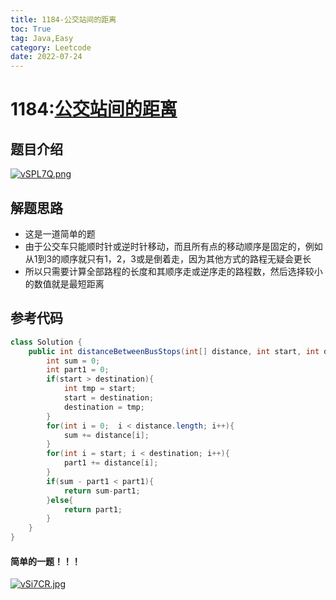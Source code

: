 ```yaml
---
title: 1184-公交站间的距离
toc: True
tag: Java,Easy
category: Leetcode
date: 2022-07-24
---
```


# 1184:[公交站间的距离](https://leetcode.cn/problems/distance-between-bus-stops/)



## 题目介绍

[![vSPL7Q.png](https://s1.ax1x.com/2022/07/26/vSPL7Q.png)](https://imgtu.com/i/vSPL7Q)

## 解题思路

- 这是一道简单的题
- 由于公交车只能顺时针或逆时针移动，而且所有点的移动顺序是固定的，例如从1到3的顺序就只有1，2，3或是倒着走，因为其他方式的路程无疑会更长
- 所以只需要计算全部路程的长度和其顺序走或逆序走的路程数，然后选择较小的数值就是最短距离

## 参考代码

```Java
class Solution {
    public int distanceBetweenBusStops(int[] distance, int start, int destination) {
        int sum = 0;
        int part1 = 0;
        if(start > destination){
            int tmp = start;
            start = destination;
            destination = tmp;
        }
        for(int i = 0;  i < distance.length; i++){
            sum += distance[i];
        }
        for(int i = start; i < destination; i++){
            part1 += distance[i];
        }
        if(sum - part1 < part1){
            return sum-part1;
        }else{
            return part1;
        }
    }
}
```



#### 简单的一题！！！

[![vSi7CR.jpg](https://s1.ax1x.com/2022/07/26/vSi7CR.jpg)](https://imgtu.com/i/vSi7CR)
